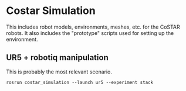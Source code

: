 # Costar Simulation

This includes robot models, environments, meshes, etc. for the CoSTAR robots. It also includes the "prototype" scripts used for setting up the environment.

## UR5 + robotiq manipulation

This is probably the most relevant scenario.

```
rosrun costar_simulation --launch ur5 --experiment stack
```

